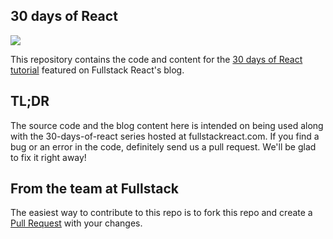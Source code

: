 ## 30 days of React

![](https://www.fullstackreact.com/assets/images/30days/30-days-of-react-header.jpg)

This repository contains the code and content for the [30 days of React tutorial](https://www.fullstackreact.com/30-days-of-react/) featured on Fullstack React's blog. 

## TL;DR

The source code and the blog content here is intended on being used along with the 30-days-of-react series hosted at fullstackreact.com. If you find a bug or an error in the code, definitely send us a pull request. We'll be glad to fix it right away!

## From the team at Fullstack

The easiest way to contribute to this repo is to fork this repo and create a [Pull Request](https://help.github.com/categories/collaborating-with-issues-and-pull-requests/) with your changes.